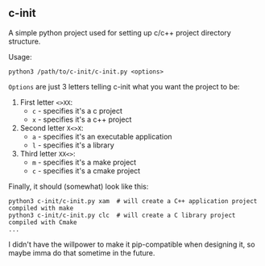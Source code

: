 ## c-init

A simple python project used for setting up c/c++ project directory structure.

Usage:
```
python3 /path/to/c-init/c-init.py <options>
```

`Options` are just 3 letters telling c-init what you want the project to be:
1. First letter `<>XX`:
	- `c` - specifies it's a c project
	- `x` - specifies it's a c++ project
2. Second letter `X<>X`:
	- `a` - specifies it's an executable application
	- `l` - specifies it's a library
3. Third letter `XX<>`:
	- `m` - specifies it's a make project
	- `c` - specifies it's a cmake project

Finally, it should (somewhat) look like this:
```
python3 c-init/c-init.py xam  # will create a C++ application project compiled with make 
python3 c-init/c-init.py clc  # will create a C library project compiled with Cmake
...
```

I didn't have the willpower to make it pip-compatible when designing it, so maybe imma do that sometime in the future.